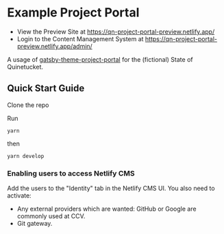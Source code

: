 # Example Project Portal

- View the Preview Site at https://qn-project-portal-preview.netlify.app/
- Login to the Content Management System at https://qn-project-portal-preview.netlify.app/admin/

A usage of
[gatsby-theme-project-portal](https://github.com/thepolicylab-projectportals/project-portal-theme)
for the (fictional) State of Quinetucket. 

## Quick Start Guide

Clone the repo

Run

```shell
yarn
```

then
```shell
yarn develop
```

### Enabling users to access Netlify CMS
Add the users to the "Identity" tab in the Netlify CMS UI.
You also need to activate:
- Any external providers which are wanted: GitHub or Google are commonly used at CCV.
- Git gateway.
